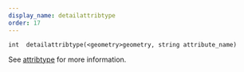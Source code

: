 ```yaml
---
display_name: detailattribtype
order: 17
---
```

`int  detailattribtype(<geometry>geometry, string attribute_name)`

See [attribtype](attribtype.html "Returns the type of a geometry attribute.") for more information.
